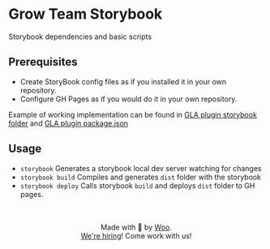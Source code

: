 # Grow Team Storybook

Storybook dependencies and basic scripts


## Prerequisites

- Create StoryBook config files as if you installed it in your own repository.
- Configure GH Pages as if you would do it in your own repository.

Example of working implementation can be found in [GLA plugin storybook folder](https://github.com/woocommerce/google-listings-and-ads/tree/develop/storybook) and [GLA plugin package.json](https://github.com/woocommerce/google-listings-and-ads/blob/develop/package.json)

## Usage

- `storybook` Generates a storybook local dev server watching for changes
- `storybook build` Compiles and generates `dist` folder with the storybook
- `storybook deploy` Calls storybook `build` and deploys `dist` folder to GH pages. 

<p align="center">
	<br/><br/>
	Made with 💜 by <a href="https://woo.com/">Woo</a>.<br/>
	<a href="https://woo.com/careers/">We're hiring</a>! Come work with us!
</p>
